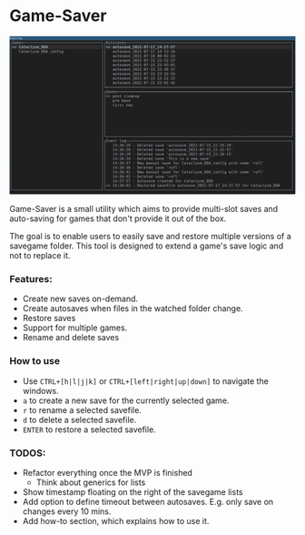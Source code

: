 # Game-Saver

![Alt Text](https://github.com/Nukesor/images/blob/master/game_saver.png)

Game-Saver is a small utility which aims to provide multi-slot saves and auto-saving for games that don't provide it out of the box.

The goal is to enable users to easily save and restore multiple versions of a savegame folder.
This tool is designed to extend a game's save logic and not to replace it.

### Features:

- Create new saves on-demand.
- Create autosaves when files in the watched folder change.
- Restore saves
- Support for multiple games.
- Rename and delete saves


### How to use

- Use `CTRL+[h|l|j|k]` or `CTRL+[left|right|up|down]` to navigate the windows.
- `a` to create a new save for the currently selected game.
- `r` to rename a selected savefile.
- `d` to delete a selected savefile.
- `ENTER` to restore a selected savefile.


### TODOS:

- Refactor everything once the MVP is finished
    * Think about generics for lists
- Show timestamp floating on the right of the savegame lists
- Add option to define timeout between autosaves. E.g. only save on changes every 10 mins.
- Add how-to section, which explains how to use it.
